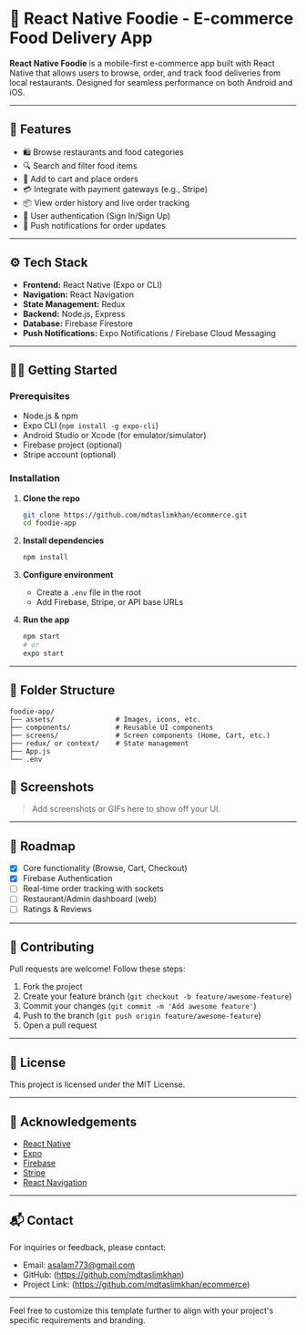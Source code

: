 # 🍕 React Native Foodie - E-commerce Food Delivery App

**React Native Foodie** is a mobile-first e-commerce app built with React Native that allows users to browse, order, and track food deliveries from local restaurants. Designed for seamless performance on both Android and iOS.

---

## 📱 Features

- 🛍️ Browse restaurants and food categories
- 🔍 Search and filter food items
- 🧺 Add to cart and place orders
- 💳 Integrate with payment gateways (e.g., Stripe)
- 📦 View order history and live order tracking
- 🔐 User authentication (Sign In/Sign Up)
- 🔔 Push notifications for order updates

---

## ⚙️ Tech Stack

- **Frontend:** React Native (Expo or CLI)
- **Navigation:** React Navigation
- **State Management:** Redux
- **Backend:** Node.js, Express
- **Database:** Firebase Firestore
- **Push Notifications:** Expo Notifications / Firebase Cloud Messaging

---

## 🧑‍💻 Getting Started

### Prerequisites

- Node.js & npm
- Expo CLI (`npm install -g expo-cli`)
- Android Studio or Xcode (for emulator/simulator)
- Firebase project (optional)
- Stripe account (optional)

### Installation

1. **Clone the repo**
   ```bash
   git clone https://github.com/mdtaslimkhan/ecommerce.git
   cd foodie-app
   ```

2. **Install dependencies**
   ```bash
   npm install
   ```

3. **Configure environment**
   - Create a `.env` file in the root
   - Add Firebase, Stripe, or API base URLs

4. **Run the app**
   ```bash
   npm start
   # or
   expo start
   ```

---

## 📁 Folder Structure

```
foodie-app/
├── assets/               # Images, icons, etc.
├── components/           # Reusable UI components
├── screens/              # Screen components (Home, Cart, etc.)
├── redux/ or context/    # State management
├── App.js
└── .env
```


## 📸 Screenshots

> Add screenshots or GIFs here to show off your UI.

---

## 🚀 Roadmap

- [x] Core functionality (Browse, Cart, Checkout)
- [x] Firebase Authentication
- [ ] Real-time order tracking with sockets
- [ ] Restaurant/Admin dashboard (web)
- [ ] Ratings & Reviews

---

## 🤝 Contributing

Pull requests are welcome! Follow these steps:

1. Fork the project
2. Create your feature branch (`git checkout -b feature/awesome-feature`)
3. Commit your changes (`git commit -m 'Add awesome feature'`)
4. Push to the branch (`git push origin feature/awesome-feature`)
5. Open a pull request

---

## 📄 License

This project is licensed under the MIT License.

---

## 🙌 Acknowledgements

- [React Native](https://reactnative.dev/)
- [Expo](https://expo.dev/)
- [Firebase](https://firebase.google.com/)
- [Stripe](https://stripe.com/)
- [React Navigation](https://reactnavigation.org/)

---

## 📬 Contact

For inquiries or feedback, please contact:

- Email: asalam773@gmail.com
- GitHub: (https://github.com/mdtaslimkhan)
- Project Link: (https://github.com/mdtaslimkhan/ecommerce)

---

Feel free to customize this template further to align with your project's specific requirements and branding. 